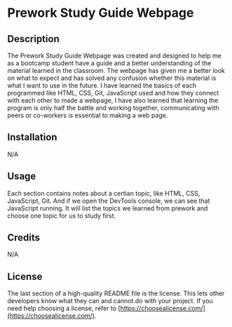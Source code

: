 # Prework Study Guide Webpage

## Description

The Prework Study Guide Webpage was created and designed to help me as a bootcamp student have a guide and a better understanding of the material learned in the classroom. The webpage has given me a better look on what to expect and has solved any confusion whether this material is what I want to use in the future. I have learned the basics of each programmed like HTML, CSS, Git, JavaScript used and how they connect with each other to made a webpage, I have also learned that learning the program is only half the battle and working together, communicating with peers or co-workers is essential to making a web page.

## Installation

N/A

## Usage

Each section contains notes about a certian topic, like HTML, CSS, JavaScript, Git. And if we open the DevTools console, we can see that JavaScript running. It will list the topics we learned from prework and choose one topic for us to study first.

## Credits

N/A

## License

The last section of a high-quality README file is the license. This lets other developers know what they can and cannot do with your project. If you need help choosing a license, refer to [https://choosealicense.com/](https://choosealicense.com/).
